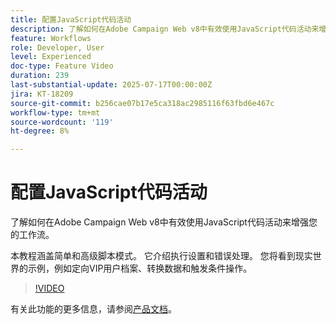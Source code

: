 ```yaml
---
title: 配置JavaScript代码活动
description: 了解如何在Adobe Campaign Web v8中有效使用JavaScript代码活动来增强您的工作流。 本教程涵盖简单和高级脚本模式。 它介绍执行设置和错误处理。 您将看到现实世界的示例，例如定向VIP用户档案、转换数据和触发条件操作。
feature: Workflows
role: Developer, User
level: Experienced
doc-type: Feature Video
duration: 239
last-substantial-update: 2025-07-17T00:00:00Z
jira: KT-18209
source-git-commit: b256cae07b17e5ca318ac2985116f63fbd6e467c
workflow-type: tm+mt
source-wordcount: '119'
ht-degree: 8%

---
```



# 配置JavaScript代码活动

了解如何在Adobe Campaign Web v8中有效使用JavaScript代码活动来增强您的工作流。

本教程涵盖简单和高级脚本模式。 它介绍执行设置和错误处理。 您将看到现实世界的示例，例如定向VIP用户档案、转换数据和触发条件操作。

>[!VIDEO](https://video.tv.adobe.com/v/3464918/?learn=on&enablevpops)

有关此功能的更多信息，请参阅[产品文档](https://experienceleague.adobe.com/zh-hans/docs/campaign-web/v8/wf/design-workflows/javascript-code)。

